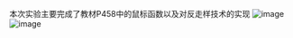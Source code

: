 本次实验主要完成了教材P458中的鼠标函数以及对反走样技术的实现
![image](https://user-images.githubusercontent.com/102286754/174813002-02373bdf-27ca-4954-b5fd-4e5a7bbb91d7.png)
![image](https://user-images.githubusercontent.com/102286754/174813079-ff8e10f3-947e-4d3b-b687-4f777e3e37c0.png)
